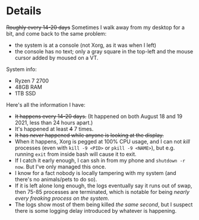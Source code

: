 # Details

~~Roughly every 14-20 days~~ Sometimes I walk away from my desktop for a bit, and
come back to the same problem:

- the system is at a console (not Xorg, as it was when I left)
- the console has no text; only a gray square in the top-left and the mouse cursor added by moused on a VT.

System info:

- Ryzen 7 2700
- 48GB RAM
- 1TB SSD

Here's all the information I have:

- ~~It happens every 14-20 days.~~ (It happened on both August 18 and 19 2021, less than 24 hours apart.)
- It's happened at least ~~4~~ 7 times.
- ~~It has _never_ happened while anyone is looking at the display.~~
- When it happens, Xorg is pegged at 100% CPU usage, and I can not _kill_ processes (even with `kill -9 <PID>` or `pkill -9 <NAME>`), but e.g. running `exit` from inside bash will cause it to exit.
- If I catch it early enough, I can ssh in from my phone and `shutdown -r now`. But I've only managed this once.
- I know for a fact nobody is locally tampering with my system (and there's no animals/pets to do so).
- If it is left alone long enough, the logs eventually say it runs out of swap, then 75-85 processes are terminated, which is notable for being *nearly every freaking process on the system*.
- The logs show most of them being killed *the same second*, but I suspect there is some logging delay introduced by whatever is happening.
